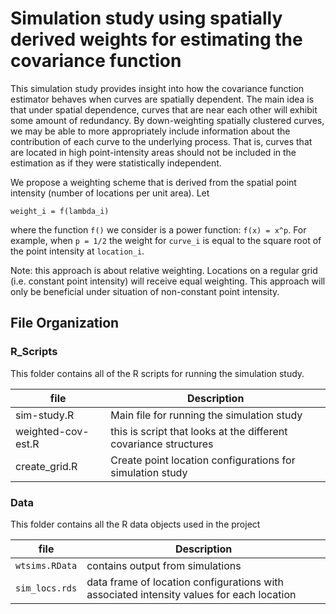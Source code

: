 Simulation study using spatially derived weights for estimating the covariance function
=========================


This simulation study provides insight into how the covariance function estimator behaves when curves are spatially dependent. The main idea is that under spatial dependence, curves that are near each other will exhibit some amount of redundancy. By down-weighting spatially clustered curves, we may be able to more appropriately include information about the contribution of each curve to the underlying process. That is, curves that are located in high point-intensity areas should not be included in the estimation as if they were statistically independent. 

We propose a weighting scheme that is derived from the spatial point intensity (number of locations per unit area). Let
```
weight_i = f(lambda_i)
```
where the function `f()` we consider is a power function: `f(x) = x^p`. For example, when `p = 1/2` the weight for `curve_i` is equal to the square root of the point intensity at `location_i`.

Note: this approach is about relative weighting. Locations on a regular grid (i.e. constant point intensity) will receive equal weighting. This approach will only be beneficial under situation of non-constant point intensity. 
 
File Organization
--------------------

### R_Scripts

This folder contains all of the R scripts for running the simulation study.

| file | Description|
|------|------------|
|sim-study.R | Main file for running the simulation study |
| weighted-cov-est.R | this is script that looks at the different covariance structures |
| create_grid.R | Create point location configurations for simulation study |

### Data

This folder contains all the R data objects used in the project

| file | Description |
|------|-------------|
| `wtsims.RData` | contains output from simulations | 
| `sim_locs.rds` | data frame of location configurations with associated intensity values for each location  |
